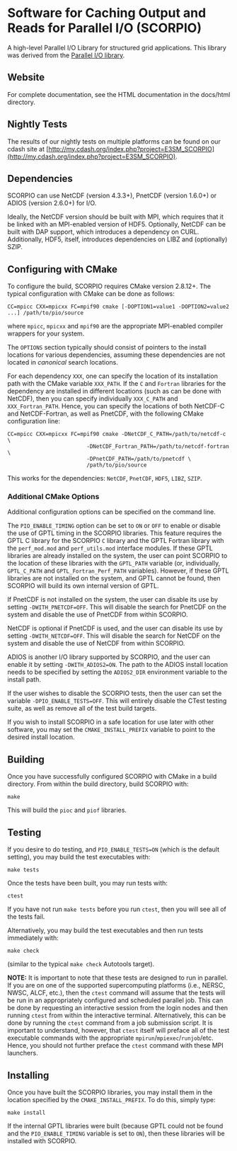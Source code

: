 # Software for Caching Output and Reads for Parallel I/O (SCORPIO)

A high-level Parallel I/O Library for structured grid applications. This library was derived from the [Parallel I/O library](https://github.com/NCAR/ParallelIO).

## Website

For complete documentation, see the HTML documentation in the docs/html directory.

## Nightly Tests

The results of our nightly tests on multiple platforms can be found on our
cdash site at [http://my.cdash.org/index.php?project=E3SM_SCORPIO](http://my.cdash.org/index.php?project=E3SM_SCORPIO).

## Dependencies

SCORPIO can use NetCDF (version 4.3.3+), PnetCDF (version 1.6.0+) or
ADIOS (version 2.6.0+) for I/O.

Ideally, the NetCDF version should be built with MPI, which requires that it
be linked with an MPI-enabled version of HDF5.  Optionally, NetCDF can be 
built with DAP support, which introduces a dependency on CURL.  Additionally,
HDF5, itself, introduces dependencies on LIBZ and (optionally) SZIP.

## Configuring with CMake

To configure the build, SCORPIO requires CMake version 2.8.12+.  The typical
configuration with CMake can be done as follows:

```
CC=mpicc CXX=mpicxx FC=mpif90 cmake [-DOPTION1=value1 -DOPTION2=value2 ...] /path/to/pio/source
```

where `mpicc`, `mpicxx` and `mpif90` are the appropriate MPI-enabled compiler wrappers for your system.

The `OPTIONS` section typically should consist of pointers to the install
locations for various dependencies, assuming these dependencies are not 
located in *canonical* search locations.  

For each dependency `XXX`, one can specify the location of its 
installation path with the CMake variable `XXX_PATH`.  If the `C` and
`Fortran` libraries for the dependency are installed in different locations
(such as can be done with NetCDF), then you can specify individually
`XXX_C_PATH` and `XXX_Fortran_PATH`.  Hence, you can specify the locations
of both NetCDF-C and NetCDF-Fortran, as well as PnetCDF, with the following
CMake configuration line:

```
CC=mpicc CXX=mpicxx FC=mpif90 cmake -DNetCDF_C_PATH=/path/to/netcdf-c \
                         -DNetCDF_Fortran_PATH=/path/to/netcdf-fortran \
                         -DPnetCDF_PATH=/path/to/pnetcdf \
                         /path/to/pio/source
```

This works for the dependencies: `NetCDF`, `PnetCDF`, `HDF5`, `LIBZ`, `SZIP`.

### Additional CMake Options

Additional configuration options can be specified on the command line.

The `PIO_ENABLE_TIMING` option can be set to `ON` or `OFF` to enable or
disable the use of GPTL timing in the SCORPIO libraries.  This feature requires
the GPTL C library for the SCORPIO `C` library and the GPTL Fortran library with
the `perf_mod.mod` and `perf_utils.mod` interface modules.  If these GPTL
libraries are already installed on the system, the user can point SCORPIO to the
location of these libraries with the `GPTL_PATH` variable (or, individually,
`GPTL_C_PATH` and `GPTL_Fortran_Perf_PATH` variables).  However, if these
GPTL libraries are not installed on the system, and GPTL cannot be found,
then SCORPIO will build its own internal version of GPTL.

If PnetCDF is not installed on the system, the user can disable its use by
setting `-DWITH_PNETCDF=OFF`.  This will disable the search for PnetCDF on the
system and disable the use of PnetCDF from within SCORPIO.

NetCDF is optional if PnetCDF is used, and the user can disable its use by
setting `-DWITH_NETCDF=OFF`.  This will disable the search for NetCDF on the
system and disable the use of NetCDF from within SCORPIO.

ADIOS is another I/O library supported by SCORPIO, and the user can enable
it by setting `-DWITH_ADIOS2=ON`. The path to the ADIOS install location
needs to be specified by setting the `ADIOS2_DIR` environment variable to
the install path.

If the user wishes to disable the SCORPIO tests, then the user can set the
variable `-DPIO_ENABLE_TESTS=OFF`.  This will entirely disable the CTest 
testing suite, as well as remove all of the test build targets.

If you wish to install SCORPIO in a safe location for use later with other
software, you may set the `CMAKE_INSTALL_PREFIX` variable to point to the
desired install location.

## Building

Once you have successfully configured SCORPIO with CMake in a build directory.
From within the build directory, build SCORPIO with:

```
make
```

This will build the `pioc` and `piof` libraries.

## Testing

If you desire to do testing, and `PIO_ENABLE_TESTS=ON` (which is the default
setting), you may build the test executables with:

```
make tests
```

Once the tests have been built, you may run tests with:

```
ctest
```

If you have not run `make tests` before you run `ctest`, then you will see
all of the tests fail.

Alternatively, you may build the test executables and then run tests 
immediately with:

```
make check
```

(similar to the typical `make check` Autotools target).

**NOTE:** It is important to note that these tests are designed to run in parallel.
If you are on one of the supported supercomputing platforms (i.e., NERSC, NWSC, ALCF, 
etc.), then the `ctest` command will assume that the tests will be run in an appropriately
configured and scheduled parallel job.  This can be done by requesting an interactive
session from the login nodes and then running `ctest` from within the interactive
terminal.  Alternatively, this can be done by running the `ctest` command from a
job submission script.  It is important to understand, however, that `ctest` itself
will preface all of the test executable commands with the appropriate `mpirun`/`mpiexec`/`runjob`/etc.
Hence, you should not further preface the `ctest` command with these MPI launchers.

## Installing

Once you have built the SCORPIO libraries, you may install them in the location
specified by the `CMAKE_INSTALL_PREFIX`.  To do this, simply type:

```
make install
```

If the internal GPTL libraries were built (because GPTL could not be found
and the `PIO_ENABLE_TIMING` variable is set to `ON`), then these libraries
will be installed with SCORPIO.

